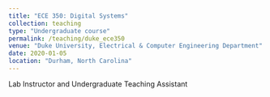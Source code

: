 ```yaml
---
title: "ECE 350: Digital Systems"
collection: teaching
type: "Undergraduate course"
permalink: /teaching/duke_ece350
venue: "Duke University, Electrical & Computer Engineering Department"
date: 2020-01-05
location: "Durham, North Carolina"
---
```


Lab  Instructor and Undergraduate Teaching Assistant

